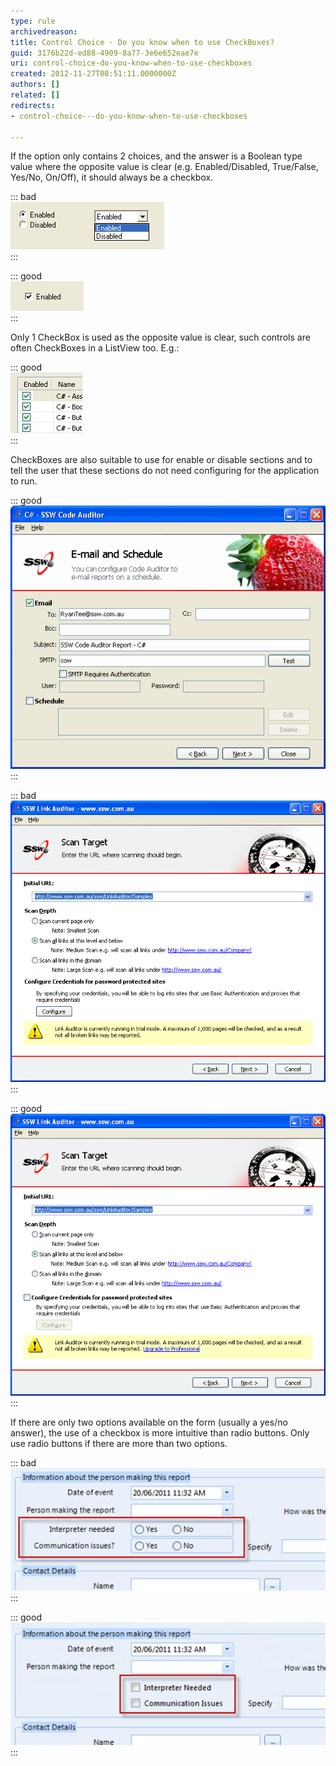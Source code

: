 ```yaml
---
type: rule
archivedreason: 
title: Control Choice - Do you know when to use CheckBoxes?
guid: 3176b22d-ed88-4909-8a77-3e6e652eae7e
uri: control-choice-do-you-know-when-to-use-checkboxes
created: 2012-11-27T08:51:11.0000000Z
authors: []
related: []
redirects:
- control-choice---do-you-know-when-to-use-checkboxes

---
```


If the option only contains 2 choices, and the answer is a Boolean type value where the opposite value is clear (e.g. Enabled/Disabled, True/False, Yes/No, On/Off), it should always be a checkbox.


::: bad  
![Figure: Bad Example - Boolean options not using CheckBox](../../assets/NotUsingCheckBox.gif)  
:::


::: good  
![Figure: Good Example - A CheckBox is used for Boolean type value](../../assets/UsingCheckBox.gif)  
:::

<!--endintro-->

Only 1 CheckBox is used as the opposite value is clear, such controls are often CheckBoxes in a ListView too. E.g.:


::: good  
![Figure: Good Example - CheckBoxes in a ListView](../../assets/CheckBoxesInListView.gif)  
:::

CheckBoxes are also suitable to use for enable or disable sections and to tell the user that these sections do not need configuring for the application to run.


::: good  
![Figure: Good Example - CheckBoxes are used (although no opposite values), because they are clear when the CheckBoxes aren't ticked, the sections are disabled](../../assets/CheckBoxSection.gif)  
:::


::: bad  
![Figure: Bad Example - This screen implies that Configuring Credentials is required](../../assets/UseCheckBoxBad.gif)  
:::


::: good  
![Figure: Good Example - This screen uses a CheckBox to signify that Configure Credentials is optional](../../assets/UseCheckBoxGood.gif)  
:::

If there are only two options available on the form (usually a yes/no answer), the use of a checkbox is more intuitive than radio buttons. Only use radio buttons if there are more than two options.


::: bad  
![Figure: Bad Example – Radio buttons are not appropriate when there are only two options](../../assets/radio-for-two-options.jpg)  
:::


::: good  
![Figure: Good Example – These yes/no questions have a better representation with checkboxes](../../assets/checkbox-for-two-options.jpg)  
:::
